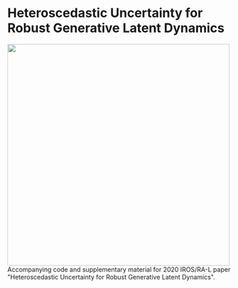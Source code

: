 # Heteroscedastic Uncertainty for Robust Generative Latent Dynamics
<img src="https://raw.githubusercontent.com/utiasSTARS/robust-latent-srl/master/system.svg" width="500px"/>
Accompanying code and supplementary material for 2020 IROS/RA-L paper "Heteroscedastic Uncertainty for Robust Generative Latent Dynamics".
